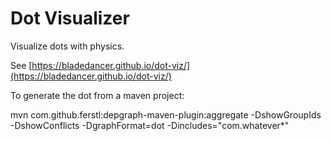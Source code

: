 # Dot Visualizer

Visualize dots with physics.

See [https://bladedancer.github.io/dot-viz/](https://bladedancer.github.io/dot-viz/)

To generate the dot from a maven project:

mvn com.github.ferstl:depgraph-maven-plugin:aggregate -DshowGroupIds -DshowConflicts -DgraphFormat=dot -Dincludes="com.whatever*" 